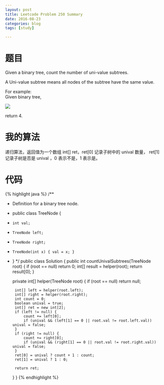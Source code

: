 ```yaml
---
layout: post
title: Leetcode Problem 250 Summary
date: 2016-08-23
categories: blog
tags: [study]

---
```


# 题目

Given a binary tree, count the number of uni-value subtrees.

A Uni-value subtree means all nodes of the subtree have the same value.

For example:  
Given binary tree,

![](https://lisencn11.github.io/img/problem250.png)

return 4.

# 我的算法

递归算法，返回值为一个数组 int[] ret，ret[0] 记录子树中的 unival 数量， ret[1] 记录子树是否是 unival ，0 表示不是，1 表示是。

# 代码

{% highlight java %}
/**
 * Definition for a binary tree node.
 * public class TreeNode {
 *     int val;
 *     TreeNode left;
 *     TreeNode right;
 *     TreeNode(int x) { val = x; }
 * }
 */
public class Solution {
    public int countUnivalSubtrees(TreeNode root) {
        if (root == null) return 0;
        int[] result = helper(root);
        return result[0];
    }
    
    private int[] helper(TreeNode root) {
        if (root == null) return null;
        
        int[] left = helper(root.left);
        int[] right = helper(root.right);
        int count = 0;
        boolean unival = true;
        int[] ret = new int[2];
        if (left != null) {
            count += left[0];
            if (unival && (left[1] == 0 || root.val != root.left.val)) unival = false;
        }
        if (right != null) {
            count += right[0];
            if (unival && (right[1] == 0 || root.val != root.right.val)) unival = false;
        }
        ret[0] = unival ? count + 1 : count;
        ret[1] = unival ? 1 : 0;

        return ret;
    }
}
{% endhighlight %}